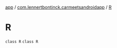 [app](../../index.md) / [com.lennertbontinck.carmeetsandroidapp](../index.md) / [R](./index.md)

# R

`class R`
`class R`